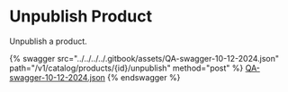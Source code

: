 # Unpublish Product

Unpublish a product.

{% swagger src="../../../../.gitbook/assets/QA-swagger-10-12-2024.json" path="/v1/catalog/products/{id}/unpublish" method="post" %}
[QA-swagger-10-12-2024.json](../../../../.gitbook/assets/QA-swagger-10-12-2024.json)
{% endswagger %}
